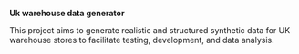 **Uk warehouse data generator**

This project aims to generate realistic and structured synthetic data for UK warehouse stores to facilitate testing, development, and data analysis.
